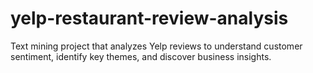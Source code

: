 # yelp-restaurant-review-analysis
Text mining project that analyzes Yelp reviews to understand customer sentiment, identify key themes, and discover business insights.
